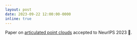 ```yaml
---
layout: post
date: 2023-09-22 12:00:00-0000
inline: true
---
```

Paper on <a href="https://lukas.uzolas.com/Articulated-Point-NeRF/">articulated point clouds</a> accepted to NeurIPS 2023 🥳.